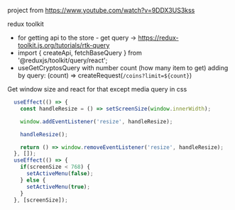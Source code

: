 project from https://www.youtube.com/watch?v=9DDX3US3kss

redux toolkit 
- for getting api to the store - get query -> https://redux-toolkit.js.org/tutorials/rtk-query
- import { createApi, fetchBaseQuery } from '@reduxjs/toolkit/query/react';
- useGetCryptosQuery with number count (how many item to get) adding by 
query: (count) => createRequest(`/coins?limit=${count}`)

Get window size and react for that except media query in css

``` javascript
  useEffect(() => {
    const handleResize = () => setScreenSize(window.innerWidth);

    window.addEventListener('resize', handleResize);

    handleResize();

    return () => window.removeEventListener('resize', handleResize);
  }, []);
  useEffect(() => {
    if(screenSize < 768) {
      setActiveMenu(false);
    } else {
      setActiveMenu(true);
    }
  }, [screenSize]);
  ```
